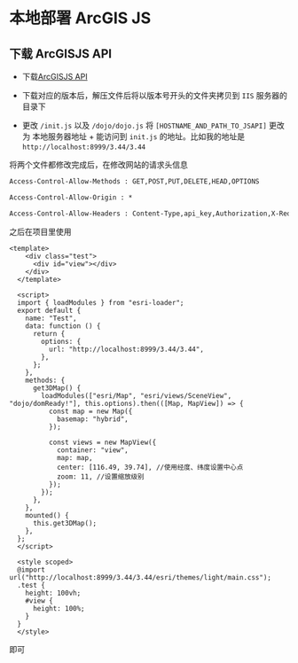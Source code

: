 # 本地部署 ArcGIS JS

## 下载 ArcGISJS API
- 下载[ArcGISJS API](https://developers.arcgis.com/downloads/#javascript)
  <img :src="$withBase('/assets/img/blog/notes/arcgis/arcgis1.png')">


- 下载对应的版本后，解压文件后将以版本号开头的文件夹拷贝到 `IIS` 服务器的目录下
  <img :src="$withBase('/assets/img/blog/notes/arcgis/arcgis2.png')">

- 更改 `/init.js` 以及 `/dojo/dojo.js`
  将 `[HOSTNAME_AND_PATH_TO_JSAPI]` 更改为 本地服务器地址 + 能访问到 `init.js` 的地址。比如我的地址是 `http://localhost:8999/3.44/3.44`
  <img :src="$withBase('/assets/img/blog/notes/arcgis/arcgis3.png')">

将两个文件都修改完成后，在修改网站的请求头信息
```txt
Access-Control-Allow-Methods : GET,POST,PUT,DELETE,HEAD,OPTIONS

Access-Control-Allow-Origin : *

Access-Control-Allow-Headers : Content-Type,api_key,Authorization,X-Requested-With
```

之后在项目里使用
```vue
<template>
    <div class="test">
      <div id="view"></div>
    </div>
  </template>
  
  <script>
  import { loadModules } from "esri-loader";
  export default {
    name: "Test",
    data: function () {
      return {
        options: {
          url: "http://localhost:8999/3.44/3.44",
        },
      };
    },
    methods: {
      get3DMap() {
        loadModules(["esri/Map", "esri/views/SceneView", "dojo/domReady!"], this.options).then(([Map, MapView]) => {
          const map = new Map({
            basemap: "hybrid",
          });
  
          const views = new MapView({
            container: "view",
            map: map,
            center: [116.49, 39.74], //使用经度、纬度设置中心点
            zoom: 11, //设置缩放级别
          });
        });
      },
    },
    mounted() {
      this.get3DMap();
    },
  };
  </script>
  
  <style scoped>
  @import url("http://localhost:8999/3.44/3.44/esri/themes/light/main.css");
  .test {
    height: 100vh;
    #view {
      height: 100%;
    }
  }
  </style>
```

即可